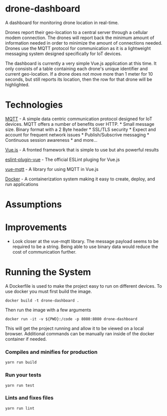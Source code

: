 # drone-dashboard

A dashboard for monitoring drone location in real-time.  

Drones report their geo-location to a central server through a cellular modem connection.  The drones will report back the minimum amount of information needed in order to minimize the amount of connections needed.  Drones use the MQTT protocol for communication as it is a lightweight messaging system designed specifically for IoT devices.  

The dashboard is currently a very simple Vue.js application at this time.  It only consists of a table containing each drone's unique identifier and current geo-location.  If a drone does not move more than 1 meter for 10 seconds, but still reports its location, then the row for that drone will be highlighted.

# Technologies

[MQTT](http://mqtt.org/) - A simple data centric communication protocol designed for IoT devices.  MQTT offers a number of benefits over HTTP.
    * Small message size.  Binary format with a 2 Byte header
    * SSL/TLS security
    * Expect and account for frequent network issues
    * Publish/Subscrive messaging
    * Continuous session awareness
    * and more...

[Vue.js](https://vuejs.org/) - A fronted framework that is simple to use but ahs powerful results

[eslint-plugin-vue](https://eslint.vuejs.org/) - The official ESLint pluging for Vue.js

[vue-mqtt](https://github.com/nik-zp/vue-mqtt) - A library for using MQTT in Vue.js

[Docker](https://www.docker.com/) - A containerization system making it easy to create, deploy, and run applications

# Assumptions

# Improvements

* Look closer at the vue-mqtt library.  The message payload seems to be required to be a string.  Being able to use binary data would reduce the cost of communication further.

# Running the System

A Dockerfile is used to make the project easy to run on different devices.  To use docker you must first build the image.

```
docker build -t drone-dashboard .
```

Then run the image with a few arguments
```
docker run -it -v ${PWD}:/code -p 8080:8080 drone-dashboard
```

This will get the project running and allow it to be viewed on a local browser.  Additional commands can be manually ran inside of the docker container if needed.

### Compiles and minifies for production
```
yarn run build
```

### Run your tests
```
yarn run test
```

### Lints and fixes files
```
yarn run lint
```